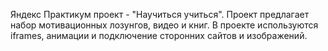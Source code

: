 Яндекс Практикум проект - "Научиться учиться".
Проект предлагает набор мотивационных лозунгов, видео и книг.
В проекте используются iframes, анимации и подключение сторонних сайтов и изображений.